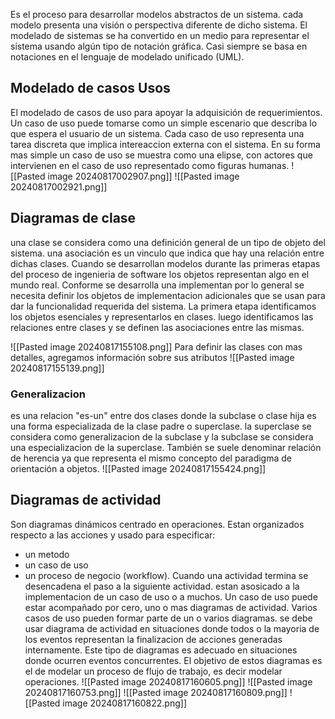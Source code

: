 Es el proceso para desarrollar modelos abstractos de un sistema. cada modelo presenta una visión o perspectiva diferente de dicho sistema.
El modelado de sistemas se ha convertido en un medio para representar el sistema usando algún tipo de notación gráfica.
Casi siempre se basa en notaciones en el lenguaje de modelado unificado (UML).
## Modelado de casos Usos
El modelado de casos de uso para apoyar la adquisición de requerimientos. Un caso de uso puede tomarse como un simple escenario que describa lo que espera el usuario de un sistema.
Cada caso de uso representa una tarea discreta que implica intereaccion externa con el sistema.
En su forma mas simple un caso de uso se muestra como una elipse, con actores que intervienen en el caso de uso representado como figuras humanas.
![[Pasted image 20240817002907.png]]
![[Pasted image 20240817002921.png]]
## Diagramas de clase
una clase se considera como una definición general de un tipo de objeto del sistema. una asociación es un vinculo que indica que hay una relación entre dichas clases.
Cuando se desarrollan modelos durante las primeras etapas del proceso de ingenieria de software los objetos representan algo en el mundo real.
Conforme se desarrolla una implementan por lo general se necesita definir los objetos de implementacion adicionales que se usan para dar la funcionalidad requerida del sistema.
La primera etapa identificamos los objetos esenciales y representarlos en clases. luego identificamos las relaciones entre clases y se definen las asociaciones entre las mismas.

![[Pasted image 20240817155108.png]]
Para definir las clases con mas detalles, agregamos información sobre sus atributos
![[Pasted image 20240817155139.png]]
### Generalizacion
es una relacion "es-un" entre dos clases donde la subclase o clase hija es una forma especializada de la clase padre o superclase. la superclase se considera como generalizacion de la subclase y la subclase se considera una especializacion de la superclase.
También se suele denominar relación de herencia ya que representa el mismo concepto del paradigma de orientación a objetos.
![[Pasted image 20240817155424.png]]
## Diagramas de actividad
Son diagramas dinámicos centrado en operaciones. Estan organizados respecto a las acciones y usado para especificar:
- un metodo 
- un caso de uso 
- un proceso de negocio (workflow).
Cuando una actividad termina se desencadena el paso a la siguiente actividad. estan asosicado a la implementacion de un caso de uso o a muchos. Un caso de uso puede estar acompañado por cero, uno o mas diagramas de actividad.
Varios casos de uso pueden formar parte de un o varios diagramas. se debe usar diagrama de actividad en situaciones donde todos o la mayoria de los eventos representan la finalizacion de acciones generadas internamente.
Este tipo de diagramas es adecuado en situaciones donde ocurren eventos concurrentes. El objetivo de estos diagramas es el de modelar un proceso de flujo de trabajo, es decir modelar operaciones.
![[Pasted image 20240817160605.png]]
![[Pasted image 20240817160753.png]]
![[Pasted image 20240817160809.png]]
![[Pasted image 20240817160822.png]]
